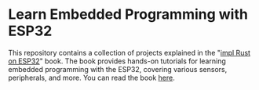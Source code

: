 # Learn Embedded Programming with ESP32

This repository contains a collection of projects explained in the "[impl Rust on ESP32](https://github.com/ImplFerris/esp32-book)" book.  The book provides hands-on tutorials for learning embedded programming with the ESP32, covering various sensors, peripherals, and more.
You can read the book [here](https://esp32.implrust.com/).







